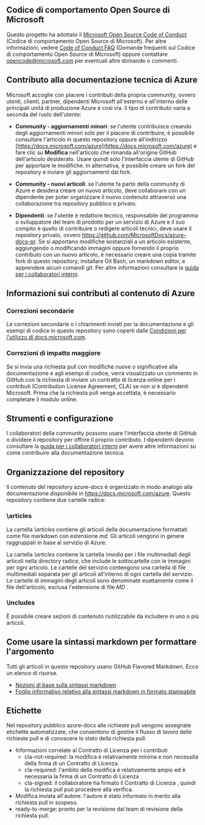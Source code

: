 ## <a name="microsoft-open-source-code-of-conduct"></a>Codice di comportamento Open Source di Microsoft

Questo progetto ha adottato il [Microsoft Open Source Code of Conduct](https://opensource.microsoft.com/codeofconduct/) (Codice di comportamento Open Source di Microsoft).
Per altre informazioni, vedere [Code of Conduct FAQ](https://opensource.microsoft.com/codeofconduct/faq/) (Domande frequenti sul Codice di comportamento Open Source di Microsoft) oppure contattare [opencode@microsoft.com](mailto:opencode@microsoft.com) per eventuali altre domande o commenti.

## <a name="contribute-to-azure-technical-documentation"></a>Contributo alla documentazione tecnica di Azure
Microsoft accoglie con piacere i contributi della propria community, ovvero utenti, clienti, partner, dipendenti Microsoft all'esterno e all'interno delle principali unità di produzione Azure e così via. Il tipo di contributo varia a seconda del ruolo dell'utente:

* **Community - aggiornamenti minori**: se l'utente contribuisce creando degli aggiornamenti minori solo per il piacere di contribuire, è possibile consultare l'articolo in questo repository oppure all'indirizzo [https://docs.microsoft.com/azure](https://docs.microsoft.com/azure) e fare clic su **Modifica** nell'articolo che rimanda all'origine GitHub dell'articolo desiderato. Usare quindi solo l'interfaccia utente di GitHub per apportare le modifiche. In alternativa, è possibile creare un fork del repository e inviare gli aggiornamenti dal fork.

* **Community - nuovi articoli**: se l'utente fa parte della community di Azure e desidera creare un nuovo articolo, deve collaborare con un dipendente per poter organizzare il nuovo contenuto attraverso una collaborazione tra repository pubblico e privato.

* **Dipendenti**: se l'utente è redattore tecnico, responsabile del programma o sviluppatore del team di prodotto per un servizio di Azure e il suo compito è quello di contribuire o redigere articoli tecnici, deve usare il repository privato, ovvero https://github.com/MicrosoftDocs/azure-docs-pr. Se si apportano modifiche sostanziali a un articolo esistente, aggiungendo o modificando immagini oppure fornendo il proprio contributo con un nuovo articolo, è necessario creare una copia tramite fork di questo repository, installare Git Bash, un markdown editor, e apprendere alcuni comandi git. Per altre informazioni consultare la [guida per i collaboratori interni](https://review.docs.microsoft.com/en-us/help/contribute/?branch=master).


## <a name="about-your-contributions-to-azure-content"></a>Informazioni sui contributi al contenuto di Azure
### <a name="minor-corrections"></a>Correzioni secondarie
Le correzioni secondarie o i chiarimenti inviati per la documentazione e gli esempi di codice in questo repository sono coperti dalle [Condizioni per l'utilizzo di docs.microsoft.com](https://docs.microsoft.com/legal/termsofuse).

### <a name="larger-submissions"></a>Correzioni di impatto maggiore
Se si invia una richiesta pull con modifiche nuove o significative alla documentazione e agli esempi di codice, verrà visualizzato un commento in GitHub con la richiesta di inviare un contratto di licenza online per i contributi (Contribution License Agreement, CLA) se non si è dipendenti Microsoft. Prima che la richiesta pull venga accettata, è necessario completare il modulo online.

## <a name="tools-and-setup"></a>Strumenti e configurazione
I collaboratori della community possono usare l'interfaccia utente di GitHub o dividere il repository per offrire il proprio contributo. I dipendenti devono consultare la [guida per i collaboratori interni](https://review.docs.microsoft.com/en-us/help/contribute/?branch=master) per avere altre informazioni su come contribuire alla documentazione tecnica.

## <a name="repository-organization"></a>Organizzazione del repository
Il contenuto del repository azure-docs è organizzato in modo analogo alla documentazione disponibile in https://docs.microsoft.com/azure. Questo repository contiene due cartelle radice:

### <a name="articles"></a>\articles
La cartella *\articles* contiene gli articoli della documentazione formattati come file markdown con estensione *md*. Gli articoli vengono in genere raggruppati in base al servizio di Azure.

La cartella *\articles* contiene la cartella *\media* per i file multimediali degli articoli nella directory radice, che include le sottocartelle con le immagini per ogni articolo.  Le cartelle del servizio contengono una cartella di file multimediali separata per gli articoli all'interno di ogni cartella del servizio. Le cartelle di immagini degli articoli sono denominate esattamente come il file dell'articolo, esclusa l'estensione di file *MD* .

### <a name="includes"></a>\includes
È possibile creare sezioni di contenuto riutilizzabile da includere in uno o più articoli. 

## <a name="how-to-use-markdown-to-format-your-topic"></a>Come usare la sintassi markdown per formattare l'argomento
Tutti gli articoli in questo repository usano GitHub Flavored Markdown.  Ecco un elenco di risorse.

* [Nozioni di base sulla sintassi markdown](https://help.github.com/articles/markdown-basics/)
* [Foglio informativo relativo alla sintassi markdown in formato stampabile](./contributor-guide/media/documents/markdown-cheatsheet.pdf?raw=true)


## <a name="labels"></a>Etichette
Nel repository pubblico azure-docs alle richieste pull vengono assegnate etichette automatizzate, che consentono di gestire il flusso di lavoro delle richieste pull e di conoscere lo stato della richiesta pull:

* Informazioni correlate al Contratto di Licenza per i contributi
  * cla-not-required: la modifica è relativamente minima e non necessita della firma di un Contratto di Licenza.
  * cla-required: l'ambito della modifica è relativamente ampio ed è necessaria la firma di un Contratto di Licenza .
  * cla-signed: il collaboratore ha firmato il Contratto di Licenza , quindi la richiesta pull può procedere alla verifica.
* Modifica inviata all'autore: l'autore è stato informato in merito alla richiesta pull in sospeso.
* ready-to-merge: pronto per la revisione dal team di revisione della richiesta pull.


